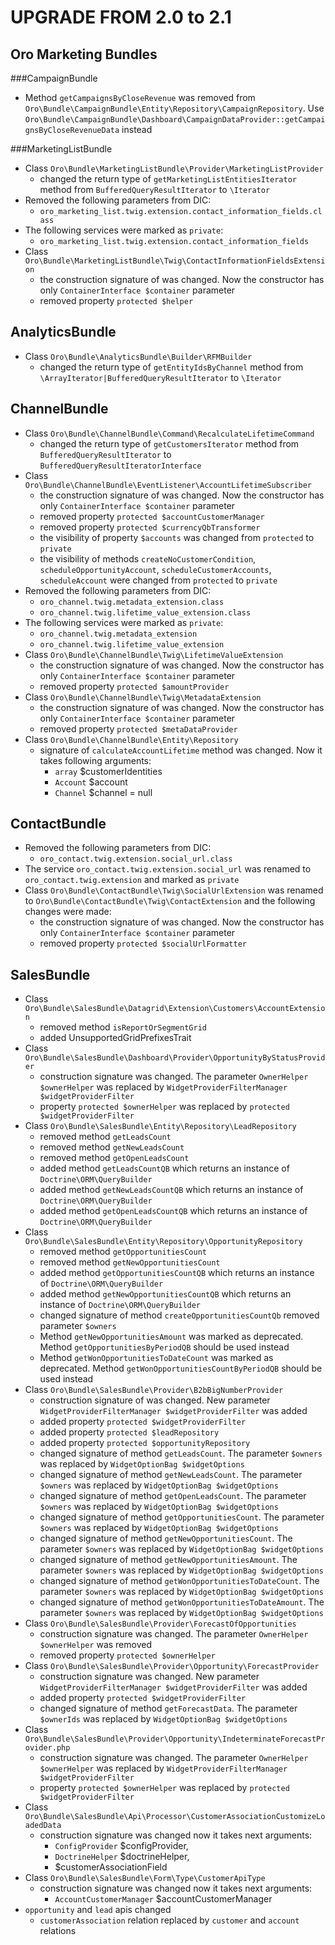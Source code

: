 UPGRADE FROM 2.0 to 2.1
========================

Oro Marketing Bundles
---------------------

###CampaignBundle
- Method `getCampaignsByCloseRevenue` was removed from `Oro\Bundle\CampaignBundle\Entity\Repository\CampaignRepository`.
  Use `Oro\Bundle\CampaignBundle\Dashboard\CampaignDataProvider::getCampaignsByCloseRevenueData` instead

###MarketingListBundle
- Class `Oro\Bundle\MarketingListBundle\Provider\MarketingListProvider`
    - changed the return type of `getMarketingListEntitiesIterator` method from `BufferedQueryResultIterator` to `\Iterator`
- Removed the following parameters from DIC:
    - `oro_marketing_list.twig.extension.contact_information_fields.class`
- The following services were marked as `private`:
    - `oro_marketing_list.twig.extension.contact_information_fields`
- Class `Oro\Bundle\MarketingListBundle\Twig\ContactInformationFieldsExtension`
    - the construction signature of was changed. Now the constructor has only `ContainerInterface $container` parameter
    - removed property `protected $helper`


AnalyticsBundle
---------------
- Class `Oro\Bundle\AnalyticsBundle\Builder\RFMBuilder`
    - changed the return type of `getEntityIdsByChannel` method from `\ArrayIterator|BufferedQueryResultIterator` to `\Iterator`

ChannelBundle
-------------
- Class `Oro\Bundle\ChannelBundle\Command\RecalculateLifetimeCommand`
    - changed the return type of `getCustomersIterator` method from `BufferedQueryResultIterator` to `BufferedQueryResultIteratorInterface`
- Class `Oro\Bundle\ChannelBundle\EventListener\AccountLifetimeSubscriber`
    - the construction signature of was changed. Now the constructor has only `ContainerInterface $container` parameter
    - removed property `protected $accountCustomerManager`
    - removed property `protected $currencyQbTransformer`
    - the visibility of property `$accounts` was changed from `protected` to `private`
    - the visibility of methods `createNoCustomerCondition`, `scheduleOpportunityAccount`, `scheduleCustomerAccounts`, `scheduleAccount` were changed from `protected` to `private`
- Removed the following parameters from DIC:
    - `oro_channel.twig.metadata_extension.class`
    - `oro_channel.twig.lifetime_value_extension.class`
- The following services were marked as `private`:
    - `oro_channel.twig.metadata_extension`
    - `oro_channel.twig.lifetime_value_extension`
- Class `Oro\Bundle\ChannelBundle\Twig\LifetimeValueExtension`
    - the construction signature of was changed. Now the constructor has only `ContainerInterface $container` parameter
    - removed property `protected $amountProvider`
- Class `Oro\Bundle\ChannelBundle\Twig\MetadataExtension`
    - the construction signature of was changed. Now the constructor has only `ContainerInterface $container` parameter
    - removed property `protected $metaDataProvider`
- Class `Oro\Bundle\ChannelBundle\Entity\Repository`
    - signature of `calculateAccountLifetime` method was changed. Now it takes following arguments:
        - `array` $customerIdentities
        - `Account` $account
        - `Channel` $channel = null

ContactBundle
-------------
- Removed the following parameters from DIC:
    - `oro_contact.twig.extension.social_url.class`
- The service `oro_contact.twig.extension.social_url` was renamed to `oro_contact.twig.extension` and marked as `private`
- Class `Oro\Bundle\ContactBundle\Twig\SocialUrlExtension` was renamed to `Oro\Bundle\ContactBundle\Twig\ContactExtension` and the following changes were made:
    - the construction signature of was changed. Now the constructor has only `ContainerInterface $container` parameter
    - removed property `protected $socialUrlFormatter`

SalesBundle
---------
- Class `Oro\Bundle\SalesBundle\Datagrid\Extension\Customers\AccountExtension`
    - removed method `isReportOrSegmentGrid`
    - added UnsupportedGridPrefixesTrait
- Class `Oro\Bundle\SalesBundle\Dashboard\Provider\OpportunityByStatusProvider`
    - construction signature was changed. The parameter `OwnerHelper $ownerHelper` was replaced by `WidgetProviderFilterManager $widgetProviderFilter`
    - property `protected $ownerHelper` was replaced by `protected $widgetProviderFilter`
- Class `Oro\Bundle\SalesBundle\Entity\Repository\LeadRepository`
    - removed method `getLeadsCount`
    - removed method `getNewLeadsCount`
    - removed method `getOpenLeadsCount`
    - added method `getLeadsCountQB` which returns an instance of `Doctrine\ORM\QueryBuilder`
    - added method `getNewLeadsCountQB` which returns an instance of `Doctrine\ORM\QueryBuilder`
    - added method `getOpenLeadsCountQB` which returns an instance of `Doctrine\ORM\QueryBuilder`
- Class `Oro\Bundle\SalesBundle\Entity\Repository\OpportunityRepository`
    - removed method `getOpportunitiesCount`
    - removed method `getNewOpportunitiesCount`
    - added method `getOpportunitiesCountQB` which returns an instance of `Doctrine\ORM\QueryBuilder`
    - added method `getNewOpportunitiesCountQB` which returns an instance of `Doctrine\ORM\QueryBuilder`
    - changed signature of method `createOpportunitiesCountQb` removed parameter `$owners`
    - Method `getNewOpportunitiesAmount` was marked as deprecated. Method `getOpportunitiesByPeriodQB` should be used instead
    - Method `getWonOpportunitiesToDateCount` was marked as deprecated. Method `getWonOpportunitiesCountByPeriodQB` should be used instead
- Class `Oro\Bundle\SalesBundle\Provider\B2bBigNumberProvider`
    - construction signature of was changed. New parameter `WidgetProviderFilterManager $widgetProviderFilter` was added
    - added property `protected $widgetProviderFilter`
    - added property `protected $leadRepository`
    - added property `protected $opportunityRepository`
    - changed signature of method `getLeadsCount`. The parameter `$owners` was replaced by `WidgetOptionBag $widgetOptions`
    - changed signature of method `getNewLeadsCount`. The parameter `$owners` was replaced by `WidgetOptionBag $widgetOptions`
    - changed signature of method `getOpenLeadsCount`. The parameter `$owners` was replaced by `WidgetOptionBag $widgetOptions`
    - changed signature of method `getOpportunitiesCount`. The parameter `$owners` was replaced by `WidgetOptionBag $widgetOptions`
    - changed signature of method `getNewOpportunitiesCount`. The parameter `$owners` was replaced by `WidgetOptionBag $widgetOptions`
    - changed signature of method `getNewOpportunitiesAmount`. The parameter `$owners` was replaced by `WidgetOptionBag $widgetOptions`
    - changed signature of method `getWonOpportunitiesToDateCount`. The parameter `$owners` was replaced by `WidgetOptionBag $widgetOptions`
    - changed signature of method `getWonOpportunitiesToDateAmount`. The parameter `$owners` was replaced by `WidgetOptionBag $widgetOptions`
- Class `Oro\Bundle\SalesBundle\Provider\ForecastOfOpportunities`
    - construction signature was changed. The parameter `OwnerHelper $ownerHelper` was removed
    - removed property `protected $ownerHelper`
- Class `Oro\Bundle\SalesBundle\Provider\Opportunity\ForecastProvider`
    - construction signature was changed. New parameter `WidgetProviderFilterManager $widgetProviderFilter` was added
    - added property `protected $widgetProviderFilter`
    - changed signature of method `getForecastData`. The parameter `$ownerIds` was replaced by `WidgetOptionBag $widgetOptions`
- Class `Oro\Bundle\SalesBundle\Provider\Opportunity\IndeterminateForecastProvider.php`
    - construction signature was changed. The parameter `OwnerHelper $ownerHelper` was replaced by `WidgetProviderFilterManager $widgetProviderFilter`
    - property `protected $ownerHelper` was replaced by `protected $widgetProviderFilter`
- Class `Oro\Bundle\SalesBundle\Api\Processor\CustomerAssociationCustomizeLoadedData`
    - construction signature was changed now it takes next arguments:
        - `ConfigProvider` $configProvider,
        - `DoctrineHelper` $doctrineHelper,
        - $customerAssociationField
- Class `Oro\Bundle\SalesBundle\Form\Type\CustomerApiType`
    - construction signature was changed now it takes next arguments:
        - `AccountCustomerManager` $accountCustomerManager
- `opportunity` and `lead` apis changed
    - `customerAssociation` relation replaced by `customer` and `account` relations

